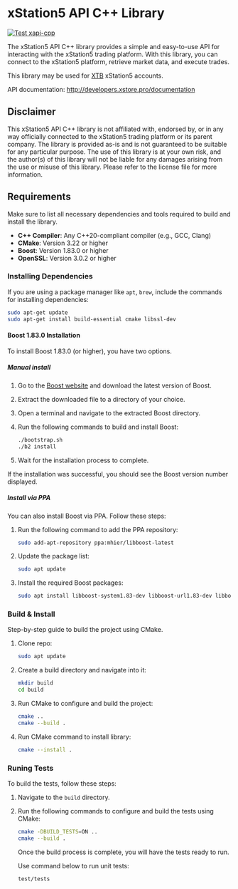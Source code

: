 # xStation5 API C++ Library

[![Test xapi-cpp](https://github.com/MPogotsky/xapi-cpp/blob/main/.github/workflows/cmakeLinux.yml/badge.svg)](https://github.com/MPogotsky/xapi-cpp/blob/main/.github/workflows/test-xapi-cpp.yml)

The xStation5 API C++ library provides a simple and easy-to-use API for interacting with the xStation5 trading platform. With this library, you can connect to the xStation5 platform, retrieve market data, and execute trades.

This library may be used for [XTB](https://www.xtb.com) xStation5 accounts.

API documentation: <http://developers.xstore.pro/documentation>

## Disclaimer

This xStation5 API C++ library is not affiliated with, endorsed by, or in any way officially connected to the xStation5 trading platform or its parent company. The library is provided as-is and is not guaranteed to be suitable for any particular purpose. The use of this library is at your own risk, and the author(s) of this library will not be liable for any damages arising from the use or misuse of this library. Please refer to the license file for more information.


## Requirements

Make sure to list all necessary dependencies and tools required to build and install the library.

- **C++ Compiler**: Any C++20-compliant compiler (e.g., GCC, Clang)
- **CMake**: Version 3.22 or higher
- **Boost**: Version 1.83.0 or higher
- **OpenSSL**: Version 3.0.2 or higher

### Installing Dependencies

If you are using a package manager like `apt`, `brew`, include the commands for installing dependencies:

```bash
sudo apt-get update
sudo apt-get install build-essential cmake libssl-dev
```

#### Boost 1.83.0 Installation

To install Boost 1.83.0 (or higher), you have two options.

##### Manual install

1. Go to the [Boost website](https://www.boost.org/users/download/) and download the latest version of Boost.
2. Extract the downloaded file to a directory of your choice.
3. Open a terminal and navigate to the extracted Boost directory.
4. Run the following commands to build and install Boost:

    ```bash
    ./bootstrap.sh
    ./b2 install
    ```

5. Wait for the installation process to complete.

If the installation was successful, you should see the Boost version number displayed.

##### Install via PPA

You can also install Boost via PPA. Follow these steps:

1. Run the following command to add the PPA repository:

    ```bash
    sudo add-apt-repository ppa:mhier/libboost-latest
    ```

2. Update the package list:

    ```bash
    sudo apt update
    ```

3. Install the required Boost packages:

    ```bash
    sudo apt install libboost-system1.83-dev libboost-url1.83-dev libboost-json1.   83-dev
    ```

### Build & Install

Step-by-step guide to build the project using CMake.

1. Clone repo:

    ```bash
    sudo apt update
    ```

2. Create a build directory and navigate into it:

    ```bash
    mkdir build
    cd build
    ```

3. Run CMake to configure and build the project:

    ```bash
    cmake ..
    cmake --build . 
    ```

4. Run CMake command to install library:

    ```bash
    cmake --install . 
    ```

### Runing Tests
To build the tests, follow these steps:

1. Navigate to the `build` directory.
2. Run the following commands to configure and build the tests using CMake:

    ```bash
    cmake -DBUILD_TESTS=ON ..
    cmake --build .
    ```

    Once the build process is complete, you will have the tests ready to run.

    Use command below to run unit tests:

    ```bash
    test/tests
    ```
